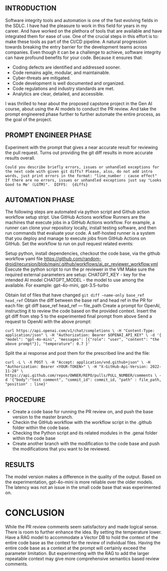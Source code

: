 ## INTRODUCTION
Software integrity tools and automation is one of the fast evolving fields in the SDLC. I have had the pleasure to work in this field for years in my career. And have worked on the plethora of tools that are available and have integrated them for ease of use. One of the crucial steps in this effort is to: make these tools as part of the CI/CD pipeline. A natural progression towards breaking the entry barrier for the development teams across companies.
Even though it can be a challenge to achieve, software integrity can have profound benefits for your code. Because it ensures that:
- Coding defects are identified and addressed sooner.
- Code remains agile, modular, and maintainable.
- Cyber-threats are mitigated.
- Code development is well documented and organized.
- Code regulations and industry standards are met.
- Analytics are clear, detailed, and accessible.


I was thrilled to hear about the proposed capstone project in the Gen AI course, about using the AI models to conduct the PR review. And take the prompt engineered phase further to further automate the entire process, as the goal of the project.


## PROMPT ENGINEER PHASE
Experiment with the prompt that gives a near accurate result for reviewing the pull request. Turns out providing the git diff results in more accurate results overall.



`Could you describe briefly errors, issues or unhandled exceptions for the next code with given git diffs? Please, also, do not add intro words, just print errors in the format: "line_number : cause effect" If there are no errors, issues or unhandled exceptions just say "Looks Good to Me' (LGTM)". 
DIFFS: 
{diffs}`


## AUTOMATION PHASE
The following steps are automated via python script and Github action workflow setup stript.
Use GitHub Actions workflow
Runners are the machines that execute jobs in a GitHub Actions workflow. For example, a runner can clone your repository locally, install testing software, and then run commands that evaluate your code.
A self-hosted runner is a system that you deploy and manage to execute jobs from GitHub Actions on GitHub.
Set the workflow to run on pull request related events:

Setup python, install dependencies, checkout the code base, via the github workflow yaml file
https://github.com/random-droid/recursion/blob/main/.github/workflows/ai_pr_reviewer_workflow.yml
Execute the python script to run the pr reviewer in the VM
Make sure the required external parameters are setup:
CHATGPT_KEY - key for the intended AI model
CHATGPT_MODEL - the model to use among the available.  For example: gpt-4o-mini, gpt-3.5-turbo

Obtain list of files that have changed
`git diff –name-only base_ref head_ref`
Obtain the diff between the base ref and head ref in the PR for each file:
git diff base_ref head_ref — file_path
Create a prompt for OpenAI, instructing it to review the code based on the provided context.
	Insert the git diff from step 5 to the experimented final prompt from above
Send a request to OpenAI with the above prompt:

`curl https://api.openai.com/v1/chat/completions \ -H "Content-Type: application/json" \ -H "Authorization: Bearer $OPENAI_API_KEY" \ -d '{ "model": "gpt-4o-mini", "messages": [{"role": "user", "content": "the above prompt"}], "temperature": 0.7 }'`

Split the ai response and post them for the prescribed line and the file:

`curl -L \ -X POST \ -H "Accept: application/vnd.github+json" \ -H "Authorization: Bearer <YOUR-TOKEN>" \ -H "X-GitHub-Api-Version: 2022-11-28" \ https://api.github.com/repos/OWNER/REPO/pulls/PULL_NUMBER/comments \ -d '{"body":"text comment", "commit_id": commit_id, "path" : file_path, "position" : line}'`


## PROCEDURE
- Create a code base for running the PR review on, and push the base version to the master branch.
- Checkin the GitHub workflow with the workflow script in the .github folder within the code base.
- Checking the Python script and its related modules in the .genai folder within the code base
- Create another branch with the modification to the code base and push the modifications that you want to be reviewed.

## RESULTS
The model version makes a difference in the quality of the output. Based on the experimentation, gpt-4o-mini is more reliable over the older models.
The latency was not an issue in the small code base that was experimented on.

# CONCLUSION
While the PR review comments seem satisfactory and made logical sense. There is room to further enhance the idea. By setting the temperature lower. 
Have a RAG model to accommodate a Vector DB to hold  the context of the entire code base as the context for the review of individual files. Having the entire code base as a context at the prompt will certainly exceed the parameter limitation. But experimenting with the RAG to add the larger repeatable context may give more comprehensive semantics based review comments.

